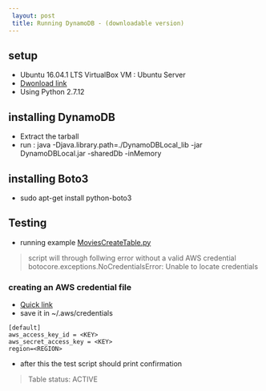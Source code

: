 ```yaml
---
 layout: post
 title: Running DynamoDB - (downloadable version)
---
```


## setup
- Ubuntu 16.04.1 LTS VirtualBox VM : Ubuntu Server
- [Dwonload link](http://docs.aws.amazon.com/amazondynamodb/latest/gettingstartedguide/GettingStarted.Download.html)
- Using Python 2.7.12

## installing DynamoDB
- Extract the tarball
- run : java -Djava.library.path=./DynamoDBLocal_lib -jar DynamoDBLocal.jar -sharedDb -inMemory

## installing Boto3
- sudo apt-get install python-boto3

## Testing
- running example [MoviesCreateTable.py](http://docs.aws.amazon.com/amazondynamodb/latest/gettingstartedguide/GettingStarted.Python.01.html)

> script will through follwing error without a valid AWS credential </br>
> botocore.exceptions.NoCredentialsError: Unable to locate credentials

### creating an AWS credential file
- [Quick link](http://boto3.readthedocs.io/en/latest/guide/quickstart.html)
- save it in ~/.aws/credentials

```
[default]
aws_access_key_id = <KEY>
aws_secret_access_key = <KEY>
region=<REGION>
```
- after this the test script should print confirmation
> Table status: ACTIVE

